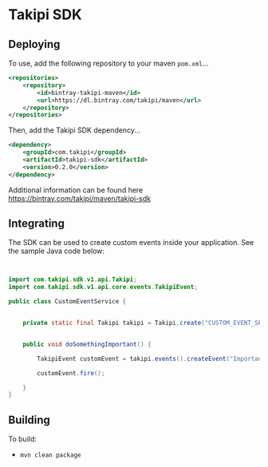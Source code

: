 # Takipi SDK

## Deploying

To use, add the following repository to your maven `pom.xml`...

```xml
<repositories>
    <repository>
        <id>bintray-takipi-maven</id>
        <url>https://dl.bintray.com/takipi/maven</url>
    </repository>
</repositories>
```

Then, add the Takipi SDK dependency...

```xml
<dependency>
    <groupId>com.takipi</groupId>
    <artifactId>takipi-sdk</artifactId>
    <version>0.2.0</version>
</dependency>
```

Additional information can be found here https://bintray.com/takipi/maven/takipi-sdk

## Integrating
The SDK can be used to create custom events inside your application.  See the sample Java code below:

```java


import com.takipi.sdk.v1.api.Takipi;
import com.takipi.sdk.v1.api.core.events.TakipiEvent;

public class CustomEventService {


    private static final Takipi takipi = Takipi.create("CUSTOM_EVENT_SERVICE");


    public void doSomethingImportant() {

        TakipiEvent customEvent = takipi.events().createEvent("Important Custom Event");

        customEvent.fire();

    }
}

```

## Building

To build:
- `mvn clean package`


